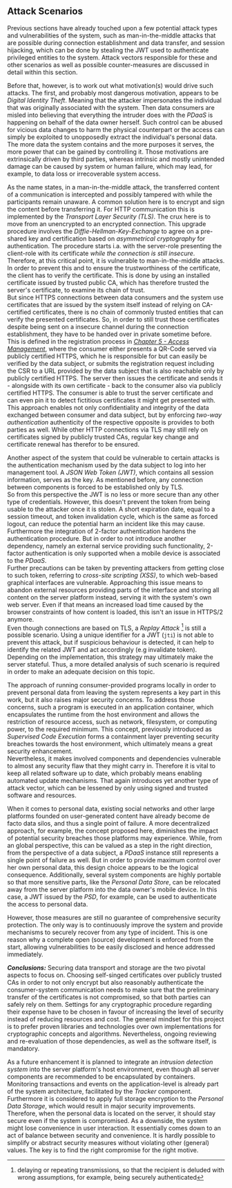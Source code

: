 ## Attack Scenarios



Previous sections have already touched upon a few potential attack types and vulnerabilities of the 
system, such as man-in-the-middle attacks that are possible during connection establishment and data 
transfer, and session hijacking, which can be done by stealing the JWT used to authenticate 
privileged entities to the system. Attack vectors responsible for these and other scenarios as well 
as possible counter-measures are discussed in detail within this section.



Before that, however, is to work out what motivation(s) would drive such attacks. The first, and 
probably most dangerous motivation, appears to be *Digital Identity Theft*. Meaning that the 
attacker impersonates the individual that was originally associated with the system. Then data 
consumers are misled into believing that everything the intruder does with the *PDaaS* is happening 
on behalf of the data owner herself. Such control can be abused for vicious data changes to harm the 
physical counterpart or the access can simply be exploited to unopposedly extract the individual's 
personal data. The more data the system contains and the more purposes it serves, the more power 
that can be gained by controlling it. Those motivations are extrinsically driven by third parties, 
whereas intrinsic and mostly unintended damage can be caused by system or human failure, which may 
lead, for example, to data loss or irrecoverable system access.

As the name states, in a man-in-the-middle attack, the transferred content of a communication is 
intercepted and possibly tampered with while the participants remain unaware. A common solution here 
is to encrypt and sign the content before transferring it. For HTTP communication this is 
implemented by the *Transport Layer Security (TLS)*. The crux here is to move from an unencrypted to 
an encrypted connection. This upgrade procedure involves the *Diffie-Hellman-Key-Exchange* to agree 
on a pre-shared key and certification based on *asymmetrical cryptography* for authentication. The 
procedure starts i.a. with the server-role presenting the client-role with its certificate 
*while the connection is still insecure*. Therefore, at this critical point, it is vulnerable to 
man-in-the-middle attacks. In order to prevent this and to ensure the trustworthiness of the 
certificate, the client has to verify the certificate. This is done by using an installed 
certificate issued by trusted public CA, which has therefore trusted the server's certificate, to 
examine its chain of trust.  
But since HTTPS connections between data consumers and the system use certificates that are issued 
by the system itself instead of relying on CA-certified certificates, there is no chain of commonly 
trusted entities that can verify the presented certificates. So, in order to still trust those 
certificates despite being sent on a insecure channel during the connection establishment, they have 
to be handed over in private sometime before. This is defined in the registration process in
*[Chapter 5 - Access Management](#access-management)*, where the consumer either presents a QR-Code
served via publicly certified HTTPS, which he is responsible for but can easily be verified by the 
data subject, or submits the registration request including the CSR to a URL provided by the data
subject that is also reachable only by publicly certified HTTPS. The server then issues the 
certificate and sends it - alongside with its own certificate - back to the consumer also via 
publicly certified HTTPS. The consumer is able to trust the server certificate and can even pin it 
to detect fictitious certificates it might get presented with.  
This approach enables not only confidentiality and integrity of the data exchanged between consumer 
and data subject, but by enforcing *two-way authentication* authenticity of the respective opposite 
is provides to both parties as well. While other HTTP connections via TLS may still rely on 
certificates signed by publicly trusted CAs, regular key change and certificate renewal has therefor 
to be ensured.

Another aspect of the system that could be vulnerable to certain attacks is the authentication 
mechanism used by the data subject to log into her management tool. A *JSON Web Token (JWT)*, which 
contains all session information, serves as the key. As mentioned before, any connection between
components is forced to be established only by TLS.  
So from this perspective the JWT is no less or more secure than any other type of credentials. 
However, this doesn't prevent the token from being usable to the attacker once it is stolen. A short 
expiration date, equal to a session timeout, and token invalidation cycle, which is the same as 
forced logout, can reduce the potential harm an incident like this may cause.   
Furthermore the integration of 2-factor authentication hardens the authentication procedure. But in 
order to not introduce another dependency, namely an external service providing such functionality, 
2-factor authentication is only supported when a mobile device is associated to the *PDaaS*.  
Further precautions can be taken by preventing attackers from getting close to such token, referring 
to *cross-site scripting (XSS)*, to which web-based graphical interfaces are vulnerable. Approaching
this issue means to abandon external resources providing parts of the interface and storing all 
content on the server platform instead, serving it with the system's own web server. Even if that 
means an increased load time caused by the browser constraints of how content is loaded, this isn't 
an issue in HTTPS/2 anymore.  
Even though connections are based on TLS, a *Replay Attack* [^desc_replay-attack] is still a 
possible scenario. Using a unique identifier for a JWT (`jti`) is not able to prevent this attack, 
but if suspicious behaviour is detected, it can help to identify the related JWT and act 
accordingly (e.g invalidate token). Depending on the implementation, this strategy may ultimately
make the server stateful. Thus, a more detailed analysis of such scenario is required in order to 
make an adequate decision on this topic. 

The approach of running consumer-provided programs locally in order to prevent personal data from 
leaving the system represents a key part in this work, but it also raises major security concerns. 
To address those concerns, such a program is executed in an application container, which 
encapsulates the runtime from the host environment and allows the restriction of resource access, 
such as network, filesystem, or computing power, to the required minimum. This concept, previously 
introduced as *Supervised Code Execution* forms a containment layer preventing security breaches 
towards the host environment, which ultimately means a great security enhancement.  
Nevertheless, it makes involved components and dependencies vulnerable to almost any security flaw 
that they might carry in. Therefore it is vital to keep all related software up to date, which 
probably means enabling automated update mechanisms. That again introduces yet another type of 
attack vector, which can be lessened by only using signed and trusted software and resources.

When it comes to personal data, existing social networks and other large platforms founded on 
user-generated content have already become de facto data silos, and thus a single point of failure.
A more decentralized approach, for example, the concept proposed here, diminishes the impact of 
potential security breaches those platforms may experience. While, from an global perspective, this 
can be valued as a step in the right direction, from the perspective of a data subject, a *PDaaS* 
instance still represents a single point of failure as well. But in order to provide maximum control 
over her own personal data, this design choice appears to be the logical consequence. Additionally, 
several system components are highly portable so that more sensitive parts, like the 
*Personal Data Store*, can be relocated away from the server platform into the data owner's mobile 
device. In this case, a JWT issued by the *PSD*, for example, can be used to authenticate the access 
to personal data. 

However, those measures are still no guarantee of comprehensive security protection. The only way 
is to continuously improve the system and provide mechanisms to securely recover from any type of 
incident. This is one reason why a complete open (source) development is enforced from the start, 
allowing vulnerabilities to be easily disclosed and hence addressed immediately. 



*__Conclusions:__*
Securing data transport and storage are the two pivotal aspects to focus on. Choosing self-singed 
certificates over publicly trusted CAs in order to not only encrypt but also reasonably authenticate 
the consumer-system communication needs to make sure that the preliminary transfer of the 
certificates is not compromised, so that both parties can safely rely on them. Settings for any 
cryptographic procedure regarding their expense have to be chosen in favour of increasing the level 
of security instead of reducing resources and cost. The general mindset for this project is to 
prefer proven libraries and technologies over own implementations for cryptographic concepts and 
algorithms. Nevertheless, ongoing reviewing and re-evaluation of those dependencies, as well as the 
software itself, is mandatory.

As a future enhancement it is planned to integrate an *intrusion detection system* into the server 
platform's host environment, even though all server components are recommended to be encapsulated 
by containers. Monitoring transactions and events on the application-level is already part of the 
system architecture, facilitated by the *Tracker* component.
Furthermore it is considered to apply full storage encryption to the *Personal Data Storage*, which 
would result in major security improvements. Therefore, when the personal data is located on the 
server, it should stay secure even if the system is compromised. As a downside, the system might lose 
convenience in user interaction.
It essentially comes down to an act of balance between security and convenience. It is hardly 
possible to simplify or abstract security measures without violating other (general) values. The key 
is to find the right compromise for the right motive.



[^desc_replay-attack]: delaying or repeating transmissions, so that the recipient is deluded with 
    wrong assumptions, for example, being securely authenticated

